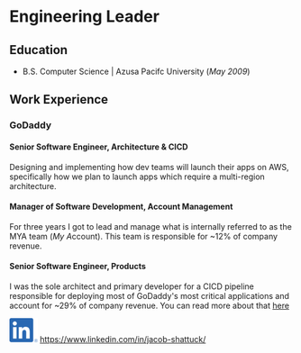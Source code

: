 # Engineering Leader

## Education
* B.S. Computer Science | Azusa Pacifc University (_May 2009_)

## Work Experience

### GoDaddy

#### Senior Software Engineer, Architecture & CICD

Designing and implementing how dev teams will launch their apps on AWS, specifically how we plan to launch apps which require a multi-region architecture.

#### Manager of Software Development, Account Management

For three years I got to lead and manage what is internally referred to as the MYA team (*My A*ccount). This team is responsible for ~12% of company revenue.

#### Senior Software Engineer, Products

I was the sole architect and primary developer for a CICD pipeline responsible for deploying most of GoDaddy's most critical applications and account for ~29% of company revenue. You can read more about that [here](https://jacobshattuck.github.io/godaddy-pipeline)

<!-- ## Sony

### Software Engineer

## General Atomics

### Software Engineer

## Targus Info

### Software Engineer -->



![LinkedIn logo](assets/smallLinkedin.png) <https://www.linkedin.com/in/jacob-shattuck/>
